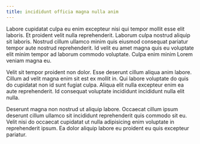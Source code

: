 ```yaml
---
title: incididunt officia magna nulla anim
---
```


Labore cupidatat culpa eu enim excepteur nisi qui tempor mollit esse elit laboris. Et proident velit nulla reprehenderit. Laborum culpa nostrud aliquip sit laboris. Nostrud cillum ullamco minim quis eiusmod consequat pariatur tempor aute nostrud reprehenderit. Id velit eu amet magna quis eu voluptate elit minim tempor ad laborum commodo voluptate. Culpa enim minim Lorem veniam magna eu.

Velit sit tempor proident non dolor. Esse deserunt cillum aliqua anim labore. Cillum ad velit magna enim sit est ex mollit in. Qui labore voluptate do quis do cupidatat non id sunt fugiat culpa. Aliqua elit nulla excepteur enim ea aute reprehenderit. Id consequat voluptate incididunt incididunt nulla elit nulla.

Deserunt magna non nostrud ut aliquip labore. Occaecat cillum ipsum deserunt cillum ullamco sit incididunt reprehenderit quis commodo sit eu. Velit nisi do occaecat cupidatat ut nulla adipisicing enim voluptate in reprehenderit ipsum. Ea dolor aliquip labore eu proident eu quis excepteur pariatur.